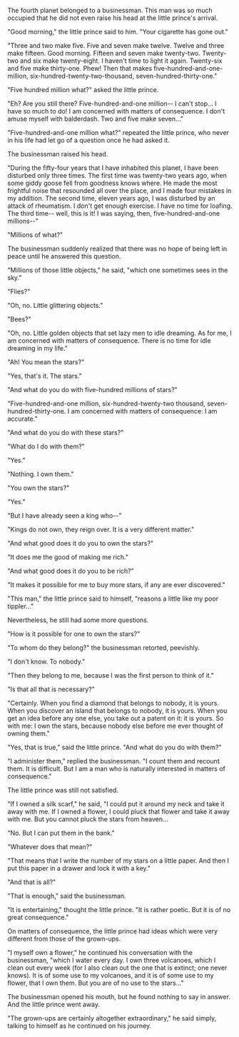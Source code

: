The fourth planet belonged to a businessman. This
man was so much occupied that he did not even raise
his head at the little prince's arrival.

"Good morning," the little prince said to him. "Your
cigarette has gone out."

"Three and two make five. Five and seven make
twelve. Twelve and three make fifteen. Good
morning. Fifteen and seven make twenty-two.
Twenty-two and six make twenty-eight. I haven't time
to light it again. Twenty-six and five make thirty-one.
Phew! Then that makes five-hundred-and-one-million, six-hundred-twenty-two-thousand, seven-hundred-thirty-one."

"Five hundred million what?" asked the little prince.

"Eh? Are you still there? Five-hundred-and-one
million-- I can't stop... I have so much to do! I am
concerned with matters of consequence. I don't amuse
myself with balderdash. Two and five make seven..."

"Five-hundred-and-one million what?" repeated the
little prince, who never in his life had let go of a
question once he had asked it.

The businessman raised his head.

"During the fifty-four years that I have inhabited this
planet, I have been disturbed only three times. The
first time was twenty-two years ago, when some
giddy goose fell from goodness knows where. He
made the most frightful noise that resounded all over
the place, and I made four mistakes in my addition.
The second time, eleven years ago, I was disturbed by
an attack of rheumatism. I don't get enough exercise.
I have no time for loafing. The third time-- well, this
is it! I was saying, then, five-hundred-and-one
millions--"

"Millions of what?"

The businessman suddenly realized that there was no
hope of being left in peace until he answered this
question.

"Millions of those little objects," he said, "which one
sometimes sees in the sky."

"Flies?"

"Oh, no. Little glittering objects."

"Bees?"

"Oh, no. Little golden objects that set lazy men to idle
dreaming. As for me, I am concerned with matters of
consequence. There is no time for idle dreaming in
my life."

"Ah! You mean the stars?"

"Yes, that's it. The stars."

"And what do you do with five-hundred millions of
stars?"

"Five-hundred-and-one million, six-hundred-twenty-two thousand, seven-hundred-thirty-one. I am
concerned with matters of consequence: I am
accurate."

"And what do you do with these stars?"

"What do I do with them?"

"Yes."

"Nothing. I own them."

"You own the stars?"

"Yes."

"But I have already seen a king who--"

"Kings do not own, they reign over. It is a very
different matter."

"And what good does it do you to own the stars?"

"It does me the good of making me rich."

"And what good does it do you to be rich?"

"It makes it possible for me to buy more stars, if any
are ever discovered."

"This man," the little prince said to himself, "reasons
a little like my poor tippler..."

Nevertheless, he still had some more questions.

"How is it possible for one to own the stars?"

"To whom do they belong?" the businessman retorted,
peevishly.

"I don't know. To nobody."

"Then they belong to me, because I was the first
person to think of it."

"Is that all that is necessary?"

"Certainly. When you find a diamond that belongs to
nobody, it is yours. When you discover an island that
belongs to nobody, it is yours. When you get an idea
before any one else, you take out a patent on it: it is
yours. So with me: I own the stars, because nobody
else before me ever thought of owning them."

"Yes, that is true," said the little prince. "And what
do you do with them?"

"I administer them," replied the businessman. "I count
them and recount them. It is difficult. But I am a man
who is naturally interested in matters of
consequence."

The little prince was still not satisfied.

"If I owned a silk scarf," he said, "I could put it
around my neck and take it away with me. If I owned
a flower, I could pluck that flower and take it away
with me. But you cannot pluck the stars from
heaven...

"No. But I can put them in the bank."

"Whatever does that mean?"

"That means that I write the number of my stars on a
little paper. And then I put this paper in a drawer and
lock it with a key."

"And that is all?"

"That is enough," said the businessman.

"It is entertaining," thought the little prince. "It is
rather poetic. But it is of no great consequence."

On matters of consequence, the little prince had ideas
which were very different from those of the grown-ups.

"I myself own a flower," he continued his
conversation with the businessman, "which I water
every day. I own three volcanoes, which I clean out
every week (for I also clean out the one that is extinct;
one never knows). It is of some use to my volcanoes,
and it is of some use to my flower, that I own them.
But you are of no use to the stars..."

The businessman opened his mouth, but he found
nothing to say in answer. And the little prince went
away.

"The grown-ups are certainly altogether
extraordinary," he said simply, talking to himself as he
continued on his journey.

